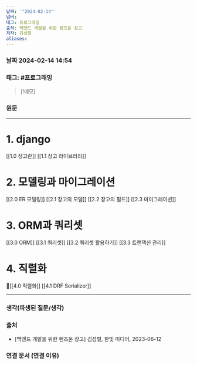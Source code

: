 ```yaml
---
날짜: '"2024-02-14"'
넘버: 
태그: 프로그래밍
출처: 백엔드 개발을 위한 핸즈온 장고
저자: 김성렬
aliases:
---
```

### 날짜  2024-02-14 14:54

### 태그: #프로그래밍 

>[!메모]
>

### 원문
---
# 1. django
[[1.0 장고란]]
[[1.1 장고 라이브러리]]
# 2. 모델링과 마이그레이션
[[2.0 ER 모델링]]
[[2.1 장고의 모델]]
[[2.2 장고의 필드]]
[[2.3 마이그레이션]]
# 3. ORM과 쿼리셋
[[3.0 ORM]]
[[3.1 쿼리셋]]
[[3.2 쿼리셋 활용하기]]
[[3.3 트랜잭션 관리]]
# 4. 직렬화
[[4.0 직렬화]]
[[4.1 DRF Serializer]]










---
### 생각(파생된 질문/생각)

### 출처
- \[백엔드 개발을 위한 핸즈온 장고] 김성렬, 한빛 미디어, 2023-06-12

### 연결 문서 (연결 이유)
